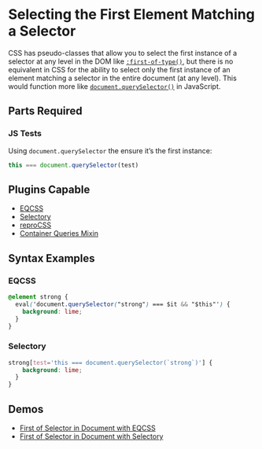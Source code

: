 # Selecting the First Element Matching a Selector

CSS has pseudo-classes that allow you to select the first instance of a selector at any level in the DOM like [`:first-of-type()`](https://developer.mozilla.org/en-US/docs/Web/CSS/:first-of-type), but there is no equivalent in CSS for the ability to select only the first instance of an element matching a selector in the entire document (at any level). This would function more like [`document.querySelector()`](https://developer.mozilla.org/en-US/docs/Web/API/Document/querySelector) in JavaScript.

## Parts Required

### JS Tests

Using `document.querySelector` the ensure it’s the first instance:

```javascript
this === document.querySelector(test)
```

## Plugins Capable

- [EQCSS](../plugins/eqcss.html)
- [Selectory](../plugins/selectory.html)
- [reproCSS](../plugins/reprocss.html)
- [Container Queries Mixin](../plugins/container-queries-mixin.html)

## Syntax Examples

### EQCSS

```css
@element strong {
  eval('document.querySelector("strong") === $it && "$this"') {
    background: lime;
  }
}
```

### Selectory

```css
strong[test='this === document.querySelector(`strong`)'] {
    background: lime;
  }
}
```

## Demos

- [First of Selector in Document with EQCSS](https://codepen.io/tomhodgins/pen/pPbBMd)
- [First of Selector in Document with Selectory](https://codepen.io/tomhodgins/pen/vmdXRQ)